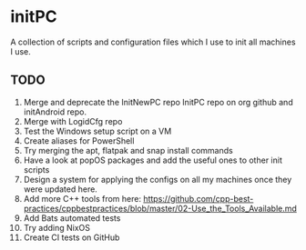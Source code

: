 # initPC

A collection of scripts and configuration files which I use to init all machines I use.

## TODO

1. Merge and deprecate the InitNewPC repo InitPC repo on org github and initAndroid repo.
2. Merge with LogidCfg repo
3. Test the Windows setup script on a VM
4. Create aliases for PowerShell
5. Try merging the apt, flatpak and snap install commands
6. Have a look at popOS packages and add the useful ones to other init scripts
7. Design a system for applying the configs on all my machines once they
   were updated here.
8. Add more C++ tools from here: https://github.com/cpp-best-practices/cppbestpractices/blob/master/02-Use_the_Tools_Available.md
9. Add Bats automated tests
10. Try adding NixOS
11. Create CI tests on GitHub
